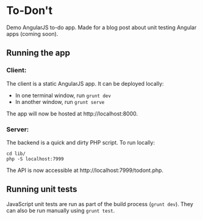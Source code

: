 # To-Don't

Demo AngularJS to-do app. Made for a blog post about unit testing Angular apps (coming soon).

## Running the app

### Client: 

The client is a static AngularJS app. It can be deployed locally:

* In one terminal window, run `grunt dev`    
* In another window, run `grunt serve`

The app will now be hosted at http://localhost:8000.

### Server:

The backend is a quick and dirty PHP script. To run locally:

```
cd lib/
php -S localhost:7999
```

The API is now accessible at http://localhost:7999/todont.php.

## Running unit tests

JavaScript unit tests are run as part of the build process (`grunt dev`). They can also be run manually using `grunt test`. 
